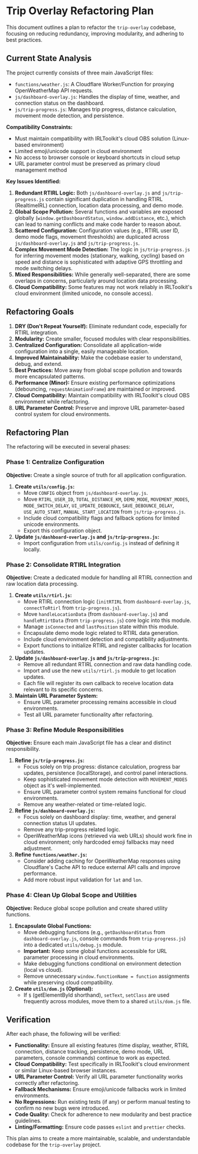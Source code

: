 # Trip Overlay Refactoring Plan

This document outlines a plan to refactor the `trip-overlay` codebase, focusing on reducing redundancy, improving modularity, and adhering to best practices.

## Current State Analysis

The project currently consists of three main JavaScript files:

- `functions/weather.js`: A Cloudflare Worker/Function for proxying OpenWeatherMap API requests.
- `js/dashboard-overlay.js`: Handles the display of time, weather, and connection status on the dashboard.
- `js/trip-progress.js`: Manages trip progress, distance calculation, movement mode detection, and persistence.

**Compatibility Constraints:**
- Must maintain compatibility with IRLToolkit's cloud OBS solution (Linux-based environment)
- Limited emoji/unicode support in cloud environment
- No access to browser console or keyboard shortcuts in cloud setup
- URL parameter control must be preserved as primary cloud management method

**Key Issues Identified:**

1.  **Redundant RTIRL Logic:** Both `js/dashboard-overlay.js` and `js/trip-progress.js` contain significant duplication in handling RTIRL (RealtimeIRL) connection, location data processing, and demo mode.
2.  **Global Scope Pollution:** Several functions and variables are exposed globally (`window.getDashboardStatus`, `window.addDistance`, etc.), which can lead to naming conflicts and make code harder to reason about.
3.  **Scattered Configuration:** Configuration values (e.g., RTIRL user ID, demo mode flags, movement thresholds) are duplicated across `js/dashboard-overlay.js` and `js/trip-progress.js`.
4.  **Complex Movement Mode Detection:** The logic in `js/trip-progress.js` for inferring movement modes (stationary, walking, cycling) based on speed and distance is sophisticated with adaptive GPS throttling and mode switching delays.
5.  **Mixed Responsibilities:** While generally well-separated, there are some overlaps in concerns, particularly around location data processing.
6.  **Cloud Compatibility:** Some features may not work reliably in IRLToolkit's cloud environment (limited unicode, no console access).

## Refactoring Goals

1.  **DRY (Don't Repeat Yourself):** Eliminate redundant code, especially for RTIRL integration.
2.  **Modularity:** Create smaller, focused modules with clear responsibilities.
3.  **Centralized Configuration:** Consolidate all application-wide configuration into a single, easily manageable location.
4.  **Improved Maintainability:** Make the codebase easier to understand, debug, and extend.
5.  **Best Practices:** Move away from global scope pollution and towards more encapsulated patterns.
6.  **Performance (Minor):** Ensure existing performance optimizations (debouncing, `requestAnimationFrame`) are maintained or improved.
7.  **Cloud Compatibility:** Maintain compatibility with IRLToolkit's cloud OBS environment while refactoring.
8.  **URL Parameter Control:** Preserve and improve URL parameter-based control system for cloud environments.

## Refactoring Plan

The refactoring will be executed in several phases:

### Phase 1: Centralize Configuration

**Objective:** Create a single source of truth for all application configuration.

1.  **Create `utils/config.js`:**
    - Move `CONFIG` object from `js/dashboard-overlay.js`.
    - Move `RTIRL_USER_ID`, `TOTAL_DISTANCE_KM`, `DEMO_MODE`, `MOVEMENT_MODES`, `MODE_SWITCH_DELAY`, `UI_UPDATE_DEBOUNCE`, `SAVE_DEBOUNCE_DELAY`, `USE_AUTO_START`, `MANUAL_START_LOCATION` from `js/trip-progress.js`.
    - Include cloud compatibility flags and fallback options for limited unicode environments.
    - Export this configuration object.
2.  **Update `js/dashboard-overlay.js` and `js/trip-progress.js`:**
    - Import configuration from `utils/config.js` instead of defining it locally.

### Phase 2: Consolidate RTIRL Integration

**Objective:** Create a dedicated module for handling all RTIRL connection and raw location data processing.

1.  **Create `utils/rtirl.js`:**
    - Move RTIRL connection logic (`initRTIRL` from `dashboard-overlay.js`, `connectToRtirl` from `trip-progress.js`).
    - Move `handleLocationData` (from `dashboard-overlay.js`) and `handleRtirtData` (from `trip-progress.js`) core logic into this module.
    - Manage `isConnected` and `lastPosition` state within this module.
    - Encapsulate demo mode logic related to RTIRL data generation.
    - Include cloud environment detection and compatibility adjustments.
    - Export functions to initialize RTIRL and register callbacks for location updates.
2.  **Update `js/dashboard-overlay.js` and `js/trip-progress.js`:**
    - Remove all redundant RTIRL connection and raw data handling code.
    - Import and use the new `utils/rtirl.js` module to get location updates.
    - Each file will register its own callback to receive location data relevant to its specific concerns.
3.  **Maintain URL Parameter System:**
    - Ensure URL parameter processing remains accessible in cloud environments.
    - Test all URL parameter functionality after refactoring.

### Phase 3: Refine Module Responsibilities

**Objective:** Ensure each main JavaScript file has a clear and distinct responsibility.

1.  **Refine `js/trip-progress.js`:**
    - Focus solely on trip progress: distance calculation, progress bar updates, persistence (localStorage), and control panel interactions.
    - Keep sophisticated movement mode detection with `MOVEMENT_MODES` object as it's well-implemented.
    - Ensure URL parameter control system remains functional for cloud environments.
    - Remove any weather-related or time-related logic.
2.  **Refine `js/dashboard-overlay.js`:**
    - Focus solely on dashboard display: time, weather, and general connection status UI updates.
    - Remove any trip-progress related logic.
    - OpenWeatherMap icons (retrieved via web URLs) should work fine in cloud environment; only hardcoded emoji fallbacks may need adjustment.
3.  **Refine `functions/weather.js`:**
    - Consider adding caching for OpenWeatherMap responses using Cloudflare's Cache API to reduce external API calls and improve performance.
    - Add more robust input validation for `lat` and `lon`.

### Phase 4: Clean Up Global Scope and Utilities

**Objective:** Reduce global scope pollution and create shared utility functions.

1.  **Encapsulate Global Functions:**
    - Move debugging functions (e.g., `getDashboardStatus` from `dashboard-overlay.js`, console commands from `trip-progress.js`) into a dedicated `utils/debug.js` module.
    - **Important:** Keep some global functions accessible for URL parameter processing in cloud environments.
    - Make debugging functions conditional on environment detection (local vs cloud).
    - Remove unnecessary `window.functionName = function` assignments while preserving cloud compatibility.
2.  **Create `utils/dom.js` (Optional):**
    - If `$` (getElementById shorthand), `setText`, `setClass` are used frequently across modules, move them to a shared `utils/dom.js` file.

## Verification

After each phase, the following will be verified:

- **Functionality:** Ensure all existing features (time display, weather, RTIRL connection, distance tracking, persistence, demo mode, URL parameters, console commands) continue to work as expected.
- **Cloud Compatibility:** Test specifically in IRLToolkit's cloud environment or similar Linux-based browser instances.
- **URL Parameter Control:** Verify all URL parameter functionality works correctly after refactoring.
- **Fallback Mechanisms:** Ensure emoji/unicode fallbacks work in limited environments.
- **No Regressions:** Run existing tests (if any) or perform manual testing to confirm no new bugs were introduced.
- **Code Quality:** Check for adherence to new modularity and best practice guidelines.
- **Linting/Formatting:** Ensure code passes `eslint` and `prettier` checks.

This plan aims to create a more maintainable, scalable, and understandable codebase for the `trip-overlay` project.
